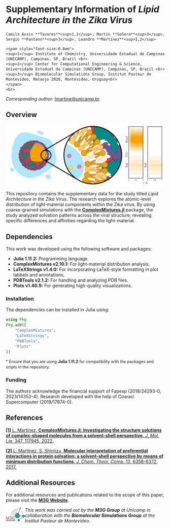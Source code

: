 # Supplementary Information of _Lipid Architecture in the Zika Virus_

```@raw html
Camila Assis **Tavares**<sup>1,2</sup>, Martín **Soñora**<sup>3</sup>, Sergio **Pantano**<sup>3</sup>, Leandro **Martínez**<sup>1,2</sup>
```

```@raw html
<span style="font-size:0.8em">
<sup>1</sup> Institute of Chemistry, Universidade Estadual de Campinas (UNICAMP), Campinas, SP, Brazil <br>
<sup>2</sup> Center for Computational Engineering & Science, Universidade Estadual de Campinas (UNICAMP), Campinas, SP, Brazil <br>
<sup>3</sup> Biomolecular Simulations Group, Institut Pasteur de Montevideo, Mataojo 2020, Montevideo, Uruguay<br>
</span>
<br>
```

_Corresponding author:_ [lmartine@unicamp.br](mailto:lmartine@unicamp.br)

## Overview
![](assets/GA2.png)

This repository contains the supplementary data for the study titled *Lipid Architecture in the Zika Virus*. The research explores the atomic-level distribution of light-material components within the Zika virus. By using coarse-grained simulations with the **[ComplexMixtures.jl](https://github.com/m3g/ComplexMixtures.jl)** package, the study analyzed solvation patterns across the viral structure, revealing specific differences and affinities regarding the light-material.

## Dependencies
This work was developed using the following software and packages:

- **Julia 1.11.2:** Programming language.
- **ComplexMixtures v2.10.1:** For light-material distribution analysis.
- **LaTeXStrings v1.4.0:** For incorporating LaTeX-style formatting in plot labbels and annotations. 
- **PDBTools v2.1.2:** For handling and analyzing PDB files.
- **Plots v1.40.9:** For generating high-quality visualizations.

### Installation
The dependencies can be installed in Julia using:
```julia
using Pkg
Pkg.add([
    "ComplexMixtures",
    "LaTeXStrings",
    "PDBTools",
    "Plots"
])
```
<span style="font-size:0.9em;">* Ensure that you are using **Julia 1.11.2** for compatibility with the packages and scipts in the repository.</span>

### Funding
The authors acknowledge the financial support of Fapesp (2018/24293-0, 2023/14353-4). Research developed with the help of Coaraci Supercomputer (2019/17874-0).

## References
[**[1]** L. Martínez, **ComplexMixtures.jl: Investigating the structure solutions of complex-shaped molecules from a  solvent-shell perspective**. _J. Mol. Liq_. 347, 117945, 2022.](https://doi.org/10.1016/j.molliq.2021.117945)


[**[2]** L. Martínez, S. Shimizu, **Molecular interpretation of preferential interactions in protein solvation: a solvent-shell perspective by means of minimum distribution functions**. _J. Chem. Theor. Comp_. 13, 6358-6372, 2017.](https://pubs.acs.org/doi/abs/10.1021/acs.jctc.7b00599)

## Additional Resources
For additional resources and publications related to the scope of this paper, please visit the [**M3G Website**](http://m3g.iqm.unicamp.br).

[<img align="left" src="assets/m3g.svg" width="60">](http://m3g.iqm.unicamp.br)
 _This work was carried out by the **M3G Group** at Unicamp in collaboration with the **Biomolecular Simulations Group** at the Institut Pasteur de Montevideo._